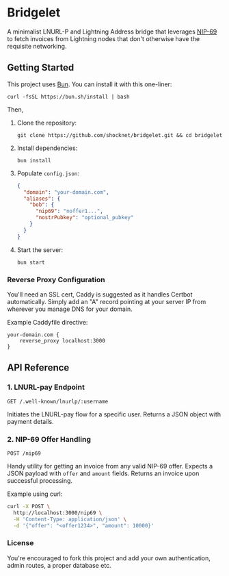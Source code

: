 # Bridgelet

A minimalist LNURL-P and Lightning Address bridge that leverages [NIP-69](https://demo.nip69.dev) to fetch invoices from Lightning nodes that don't otherwise have the requisite networking. 

## Getting Started

This project uses [Bun](https://bun.sh/). You can install it with this one-liner:

```
curl -fsSL https://bun.sh/install | bash
```

Then,

1. Clone the repository:

   ```
   git clone https://github.com/shocknet/bridgelet.git && cd bridgelet
   ```

2. Install dependencies:

   ```
   bun install
   ```

3. Populate `config.json`:
   
   ```json
   {
     "domain": "your-domain.com",
     "aliases": {
       "bob": {
         "nip69": "noffer1...",
         "nostrPubkey": "optional_pubkey"
       }
     }
   }
    ```

4. Start the server:

   ```
   bun start
   ```


### Reverse Proxy Configuration

You'll need an SSL cert, Caddy is suggested as it handles Certbot automatically. Simply add an "A" record pointing at your server IP from wherever you manage DNS for your domain.

Example Caddyfile directive:

```
your-domain.com {
    reverse_proxy localhost:3000
}
```

## API Reference

### 1. LNURL-pay Endpoint
```
GET /.well-known/lnurlp/:username
```
Initiates the LNURL-pay flow for a specific user. Returns a JSON object with payment details.

### 2. NIP-69 Offer Handling
```
POST /nip69
```
Handy utility for getting an invoice from any valid NIP-69 offer. Expects a JSON payload with `offer` and `amount` fields. Returns an invoice upon successful processing.

Example using curl:

```bash
curl -X POST \
  http://localhost:3000/nip69 \
  -H 'Content-Type: application/json' \
  -d '{"offer": "<offer1234>", "amount": 10000}'
```

### License 

You're encouraged to fork this project and add your own authentication, admin routes, a proper database etc. 
